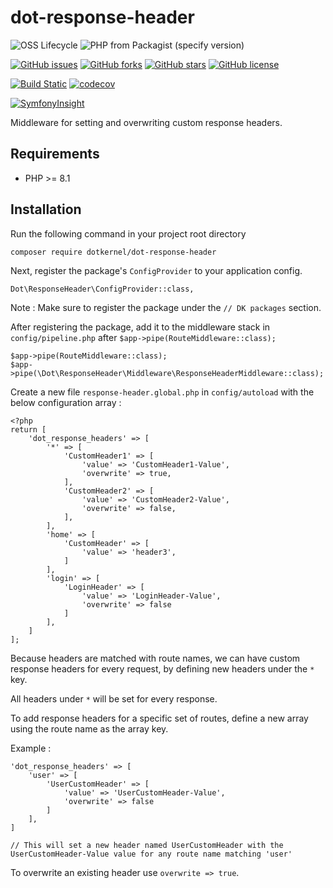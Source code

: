 # dot-response-header

![OSS Lifecycle](https://img.shields.io/osslifecycle/dotkernel/dot-response-header)
![PHP from Packagist (specify version)](https://img.shields.io/packagist/php-v/dotkernel/dot-response-header/3.2.3)

[![GitHub issues](https://img.shields.io/github/issues/dotkernel/dot-response-header)](https://github.com/dotkernel/dot-response-header/issues)
[![GitHub forks](https://img.shields.io/github/forks/dotkernel/dot-response-header)](https://github.com/dotkernel/dot-response-header/network)
[![GitHub stars](https://img.shields.io/github/stars/dotkernel/dot-response-header)](https://github.com/dotkernel/dot-response-header/stargazers)
[![GitHub license](https://img.shields.io/github/license/dotkernel/dot-response-header)](https://github.com/dotkernel/dot-response-header/blob/3.0/LICENSE)

[![Build Static](https://github.com/dotkernel/dot-response-header/actions/workflows/continuous-integration.yml/badge.svg?branch=3.0)](https://github.com/dotkernel/dot-response-header/actions/workflows/continuous-integration.yml)
[![codecov](https://codecov.io/gh/dotkernel/dot-response-header/graph/badge.svg?token=NNRZN0FBF2)](https://codecov.io/gh/dotkernel/dot-response-header)

[![SymfonyInsight](https://insight.symfony.com/projects/dce88959-bd29-40ef-b1e7-d12815145438/big.svg)](https://insight.symfony.com/projects/dce88959-bd29-40ef-b1e7-d12815145438)

Middleware for setting and overwriting custom response headers.

## Requirements

- PHP >= 8.1

## Installation

Run the following command in your project root directory

    composer require dotkernel/dot-response-header

Next, register the package's `ConfigProvider` to your application config.

    Dot\ResponseHeader\ConfigProvider::class,

Note : Make sure to register the package under the `// DK packages` section.

After registering the package, add it to the middleware stack in `config/pipeline.php` after `$app->pipe(RouteMiddleware::class);`

    $app->pipe(RouteMiddleware::class);
    $app->pipe(\Dot\ResponseHeader\Middleware\ResponseHeaderMiddleware::class);

Create a new file `response-header.global.php` in `config/autoload` with the below configuration array :

    <?php
    return [
        'dot_response_headers' => [
            '*' => [
                'CustomHeader1' => [
                    'value' => 'CustomHeader1-Value',
                    'overwrite' => true,
                ],
                'CustomHeader2' => [
                    'value' => 'CustomHeader2-Value',
                    'overwrite' => false,
                ],
            ],
            'home' => [
                'CustomHeader' => [
                    'value' => 'header3',
                ]
            ],
            'login' => [
                'LoginHeader' => [
                    'value' => 'LoginHeader-Value',
                    'overwrite' => false
                ]
            ],
        ]
    ]; 

Because headers are matched with route names, we can have custom response headers for every request, by defining new headers under the `*` key.

All headers under `*` will be set for every response.

To add response headers for a specific set of routes, define a new array using the route name as the array key.

Example :

    'dot_response_headers' => [
        'user' => [
            'UserCustomHeader' => [
                'value' => 'UserCustomHeader-Value',
                'overwrite' => false
            ]
        ],
    ]
    
    // This will set a new header named UserCustomHeader with the UserCustomHeader-Value value for any route name matching 'user'

To overwrite an existing header use `overwrite => true`.
